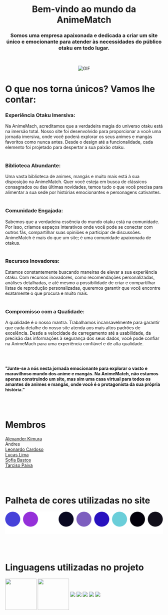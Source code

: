<h1 align="center">Bem-vindo ao mundo da AnimeMatch</h1>



<h3 align="center">Somos uma empresa apaixonada e dedicada a criar um site único e emocionante para atender às necessidades do público otaku em todo lugar.</h3>

<br>
<div align="center">

![GIF](https://i.pinimg.com/originals/90/44/71/904471579390183b95e3b6e0595bce46.gif)

</div>

# O que nos torna únicos? Vamos lhe contar:

<div>

<h3>Experiência Otaku Imersiva:</h3>
Na AnimeMach, acreditamos que a verdadeira magia do universo otaku está na imersão total. Nosso site foi desenvolvido para proporcionar a você uma jornada imersiva, onde você poderá explorar os seus animes e mangás favoritos como nunca antes. Desde o design até a funcionalidade, cada elemento foi projetado para despertar a sua paixão otaku.
<br><br>
<h3>Biblioteca Abundante:</h3>
Uma vasta biblioteca de animes, mangás e muito mais está à sua disposição na AnimeMatch. Quer você esteja em busca de clássicos consagrados ou das últimas novidades, temos tudo o que você precisa para alimentar a sua sede por histórias emocionantes e personagens cativantes.
<br><br>
<h3>Comunidade Engajada:</h3>
Sabemos que a verdadeira essência do mundo otaku está na comunidade. Por isso, criamos espaços interativos onde você pode se conectar com outros fãs, compartilhar suas opiniões e participar de discussões. AnimeMatch é mais do que um site; é uma comunidade apaixonada de otakus.
<br><br>
<h3>Recursos Inovadores:</h3>
Estamos constantemente buscando maneiras de elevar a sua experiência otaku. Com recursos inovadores, como recomendações personalizadas, análises detalhadas, e até mesmo a possibilidade de criar e compartilhar listas de reprodução personalizadas, queremos garantir que você encontre exatamente o que procura e muito mais.
<br><br>
<h3>Compromisso com a Qualidade:</h3>
A qualidade é o nosso mantra. Trabalhamos incansavelmente para garantir que cada detalhe do nosso site atenda aos mais altos padrões de excelência. Desde a velocidade de carregamento até a usabilidade, da precisão das informações à segurança dos seus dados, você pode confiar na AnimeMach para uma experiência confiável e de alta qualidade.

</div>

<br><br>

**"Junte-se a nós nesta jornada emocionante para explorar o vasto e maravilhoso mundo dos anime e mangás. Na AnimeMatch, não estamos apenas construindo um site, mas sim uma casa virtual para todos os amantes de animes e mangás, onde você é o protagonista da sua própria história."**

<br><br>

# Membros
[Alexander Kimura](https://github.com/AlexanderKimura)
<br>
Andres
<br>
[Leonardo Cardoso](https://github.com/LeonardoCardosoDev)
<br>
[Lucas Lima](https://github.com/lucaslrodrigues)
<br>
[Sofia Bastos](https://github.com/SofiVBastos)
<br>
[Tarciso Paiva](https://github.com/TarcisoPaiva)

<br><br>

# Palheta de cores utilizadas no site
![COR](https://github.com/SofiVBastos/Images/blob/main/Palheta%20de%20cor.png)

<br><br>

# Linguagens utilizadas no projeto
<div style="display: inline_block">
  
<img src="https://cdn.jsdelivr.net/gh/devicons/devicon/icons/css3/css3-original.svg" width="100" height="100" align="center" />
<img src="https://cdn.jsdelivr.net/gh/devicons/devicon/icons/html5/html5-original.svg" width="100" height="100" align="center" />
<img src="https://cdn.jsdelivr.net/gh/devicons/devicon/icons/java/java-original-wordmark.svg" whidth="100" height="100" align="center" />
<img src="https://cdn.jsdelivr.net/gh/devicons/devicon/icons/azure/azure-original.svg"  whidth="100" height="100" align="center" />
<img src="https://cdn.jsdelivr.net/gh/devicons/devicon/icons/graphql/graphql-plain.svg" whidth="100" height="100" align="center" />
<img src="https://cdn.jsdelivr.net/gh/devicons/devicon/icons/react/react-original.svg" whidth="100" height="100" align="center" />
<img src="https://cdn.jsdelivr.net/gh/devicons/devicon/icons/spring/spring-original.svg" whidth="100" height="100" align="center" />

</div>
